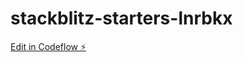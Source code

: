 # stackblitz-starters-lnrbkx

[Edit in Codeflow ⚡️](https://stackblitz.com/~/github.com/savisavish/stackblitz-starters-lnrbkx)